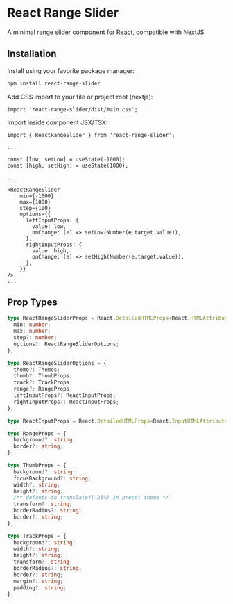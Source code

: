 # React Range Slider

A minimal range slider component for React, compatible with NextJS.

## Installation

Install using your favorite package manager:
```bash
npm install react-range-slider
```

Add CSS import to your file or project root (nextjs):
```tsx
import 'react-range-slider/dist/main.css';
```

Import inside component JSX/TSX:

```tsx
import { ReactRangeSlider } from 'react-range-slider';

...

const [low, setLow] = useState(-1000);
const [high, setHigh] = useState(1000);

...

<ReactRangeSlider
    min={-1000}
    max={1000}
    step={100}
    options={{
      leftInputProps: {
        value: low,
        onChange: (e) => setLow(Number(e.target.value)),
      },
      rightInputProps: {
        value: high,
        onChange: (e) => setHigh(Number(e.target.value)),
      },
    }}
/>
...
```

## Prop Types

```typescript
type ReactRangeSliderProps = React.DetailedHTMLProps<React.HTMLAttributes<HTMLDivElement>, HTMLDivElement> & {
  min: number;
  max: number;
  step?: number;
  options?: ReactRangeSliderOptions;
};

type ReactRangeSliderOptions = {
  theme?: Themes;
  thumb?: ThumbProps;
  track?: TrackProps;
  range?: RangeProps;
  leftInputProps?: ReactInputProps;
  rightInputProps?: ReactInputProps;
};

type ReactInputProps = React.DetailedHTMLProps<React.InputHTMLAttributes<HTMLInputElement>, HTMLInputElement>;

type RangeProps = {
  background?: string;
  border?: string;
};

type ThumbProps = {
  background?: string;
  focusBackground?: string;
  width?: string;
  height?: string;
  /** defauts to translateY(-25%) in preset theme */
  transform?: string;
  borderRadius?: string;
  border?: string;
};

type TrackProps = {
  background?: string;
  width?: string;
  height?: string;
  transform?: string;
  borderRadius?: string;
  border?: string;
  margin?: string;
  padding?: string;
};
```